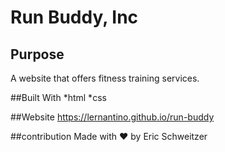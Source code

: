 # Run Buddy, Inc

## Purpose

A website that offers fitness training services. 

##Built With
*html
*css

##Website
https://lernantino.github.io/run-buddy

##contribution
Made with ❤️ by Eric Schweitzer
